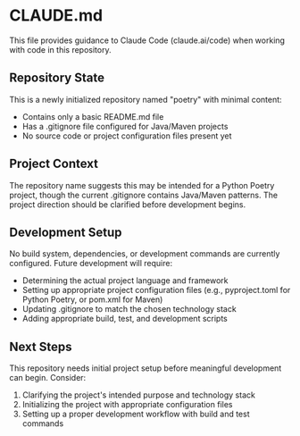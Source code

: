# CLAUDE.md

This file provides guidance to Claude Code (claude.ai/code) when working with code in this repository.

## Repository State

This is a newly initialized repository named "poetry" with minimal content:
- Contains only a basic README.md file
- Has a .gitignore file configured for Java/Maven projects
- No source code or project configuration files present yet

## Project Context

The repository name suggests this may be intended for a Python Poetry project, though the current .gitignore contains Java/Maven patterns. The project direction should be clarified before development begins.

## Development Setup

No build system, dependencies, or development commands are currently configured. Future development will require:
- Determining the actual project language and framework
- Setting up appropriate project configuration files (e.g., pyproject.toml for Python Poetry, or pom.xml for Maven)
- Updating .gitignore to match the chosen technology stack
- Adding appropriate build, test, and development scripts

## Next Steps

This repository needs initial project setup before meaningful development can begin. Consider:
1. Clarifying the project's intended purpose and technology stack
2. Initializing the project with appropriate configuration files
3. Setting up a proper development workflow with build and test commands